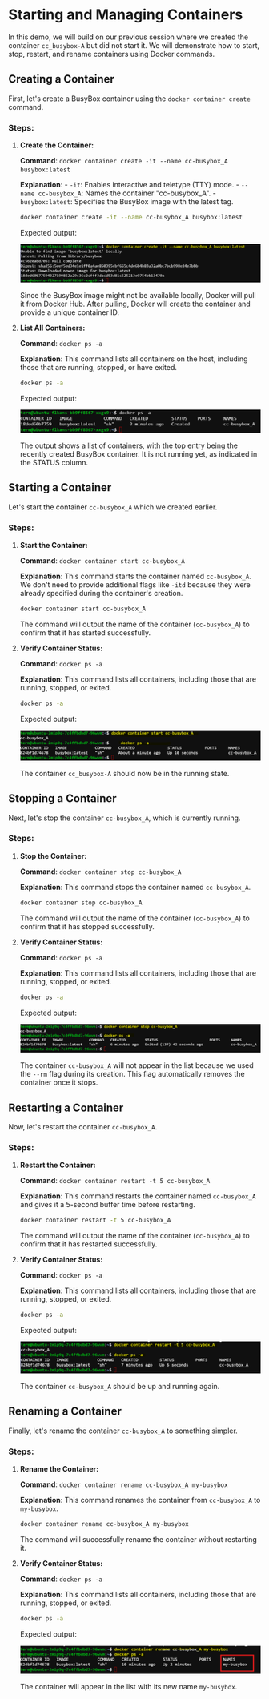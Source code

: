 # Starting and Managing Containers

In this demo, we will build on our previous session where we created the container `cc_busybox-A` but did not start it. We will demonstrate how to start, stop, restart, and rename containers using Docker commands.

## Creating a Container

First, let's create a BusyBox container using the `docker container create` command.

### Steps:

1. **Create the Container:**
    
    **Command**: `docker container create -it --name cc-busybox_A busybox:latest`
    
    **Explanation**:
        - `-it`: Enables interactive and teletype (TTY) mode.
        - `--name cc-busybox_A`: Names the container "cc-busybox_A".
        - `busybox:latest`: Specifies the BusyBox image with the latest tag.

    ```sh
    docker container create -it --name cc-busybox_A busybox:latest
    ```

    Expected output:

    ![alt text](image.png)

    Since the BusyBox image might not be available locally, Docker will pull it from Docker Hub. After pulling, Docker will create the container and provide a unique container ID.

2. **List All Containers:**
    
    **Command**: `docker ps -a`
    
    **Explanation**: This command lists all containers on the host, including those that are running, stopped, or have exited.

    ```sh
    docker ps -a
    ```

    Expected output:

    ![alt text](image-1.png)
    
    The output shows a list of containers, with the top entry being the recently created BusyBox container. It is not running yet, as indicated in the STATUS column.



## Starting a Container

Let's start the container `cc-busybox_A` which we created earlier.

### Steps:

1. **Start the Container:**
    
    **Command**: `docker container start cc-busybox_A`
    
    **Explanation**: This command starts the container named `cc-busybox_A`. We don't need to provide additional flags like `-itd` because they were already specified during the container's creation.

    ```sh
    docker container start cc-busybox_A
    ```

    The command will output the name of the container (`cc-busybox_A`) to confirm that it has started successfully.

2. **Verify Container Status:**
    
    **Command**: `docker ps -a`
    
    **Explanation**: This command lists all containers, including those that are running, stopped, or exited.

    ```sh
    docker ps -a
    ```

    Expected output:

    ![alt text](image-2.png)

    The container `cc_busybox-A` should now be in the running state.

## Stopping a Container

Next, let's stop the container `cc-busybox_A`, which is currently running.

### Steps:

1. **Stop the Container:**
    
    **Command**: `docker container stop cc-busybox_A`
    
    **Explanation**: This command stops the container named `cc-busybox_A`.

    ```sh
    docker container stop cc-busybox_A
    ```

    The command will output the name of the container (`cc-busybox_A`) to confirm that it has stopped successfully.

2. **Verify Container Status:**
    
    **Command**: `docker ps -a`
    
    **Explanation**: This command lists all containers, including those that are running, stopped, or exited.

    ```sh
    docker ps -a
    ```

    Expected output:

    ![alt text](image-3.png)

    The container `cc-busybox_A` will not appear in the list because we used the `--rm` flag during its creation. This flag automatically removes the container once it stops.

## Restarting a Container

Now, let's restart the container `cc-busybox_A`.

### Steps:

1. **Restart the Container:**
    
    **Command**: `docker container restart -t 5 cc-busybox_A`
    
    **Explanation**: This command restarts the container named `cc-busybox_A` and gives it a 5-second buffer time before restarting.

    ```sh
    docker container restart -t 5 cc-busybox_A
    ```

   

    The command will output the name of the container (`cc-busybox_A`) to confirm that it has restarted successfully.

2. **Verify Container Status:**
    
    **Command**: `docker ps -a`
    
    **Explanation**: This command lists all containers, including those that are running, stopped, or exited.

    ```sh
    docker ps -a
    ```

     Expected output:

   ![alt text](image-5.png)

    The container `cc-busybox_A` should be up and running again.

## Renaming a Container

Finally, let's rename the container `cc-busybox_A` to something simpler.

### Steps:

1. **Rename the Container:**
    
    **Command**: `docker container rename cc-busybox_A my-busybox`
    
    **Explanation**: This command renames the container from `cc-busybox_A` to `my-busybox`.

    ```sh
    docker container rename cc-busybox_A my-busybox
    ```

    
    The command will successfully rename the container without restarting it.

2. **Verify Container Status:**
    
    **Command**: `docker ps -a`
    
    **Explanation**: This command lists all containers, including those that are running, stopped, or exited.

    ```sh
    docker ps -a
    ```

    Expected output:

    ![alt text](image-6.png)

   The container will appear in the list with its new name `my-busybox`.

